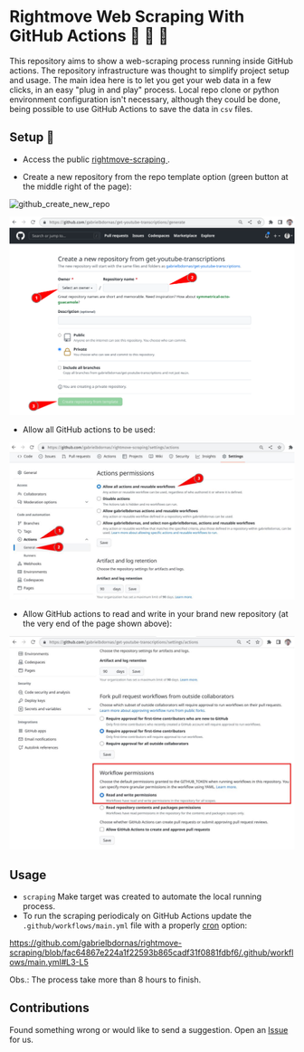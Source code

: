 # Rightmove Web Scraping With GitHub Actions :rocket: :rocket: :rocket:

This repository aims to show a web-scraping process running inside GitHub actions.
The repository infrastructure was thought to simplify project setup and usage.
The main idea here is to let you get your web data in a few clicks, in an easy "plug in and play" process.
Local repo clone or python environment configuration isn't necessary, although they could be done, being possible to use GitHub Actions to save the data in `csv` files.

## Setup :open_book:

- Access the public [rightmove-scraping
](https://github.com/gabrielbdornas/rightmove-scraping).

- Create a new repository from the repo template option (green button at the middle right of the page):

![github_create_new_repo](assets/new_repo_template)

![github_create_new_repo_name](assets/github_create_new_repo_name.jpg)

- Allow all GitHub actions to be used:

![github_create_new_repo_name](assets/github_allow_actions.jpg)

- Allow GitHub actions to read and write in your brand new repository (at the very end of the page shown above):

![github_allow_actions_read_write](assets/github_allow_actions_read_write.jpg)

## Usage

- `scraping` Make target was created to automate the local running process.
- To run the scraping periodicaly on GitHub Actions update the `.github/workflows/main.yml` file with a properly [cron](https://crontab.guru/) option:

https://github.com/gabrielbdornas/rightmove-scraping/blob/fac64867e224a1f22593b865cadf31f0881fdbf6/.github/workflows/main.yml#L3-L5

Obs.: The process take more than 8 hours to finish.

## Contributions

Found something wrong or would like to send a suggestion.
Open an [Issue](https://github.com/gabrielbdornas/rightmove-scraping/issues) for us.

[^1]: You could check the running process at the repos' `Actions` tab or at the end of the last repo commit.